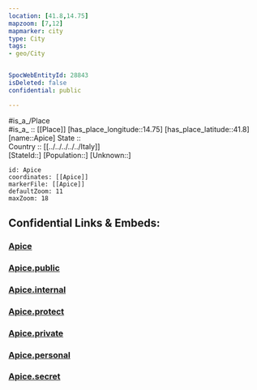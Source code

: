 ```yaml
---
location: [41.8,14.75] 
mapzoom: [7,12] 
mapmarker: city 
type: City
tags:
- geo/City


SpocWebEntityId: 28843
isDeleted: false
confidential: public

---
```

#is_a_/Place  
#is_a_ :: [[Place]] 
[has_place_longitude::14.75] 
[has_place_latitude::41.8] 
[name::Apice] 
State ::  
Country :: [[../../../../../Italy]]  
[StateId::] 
[Population::] 
[Unknown::] 


```leaflet
id: Apice
coordinates: [[Apice]] 
markerFile: [[Apice]] 
defaultZoom: 11 
maxZoom: 18
```


## Confidential Links & Embeds: 

### [Apice](/_Standards/Earth/Continent/Europe/Europe~South/Italy/regions~Italy/Molise/Campobasso.Province/City/Apice.md) 

### [Apice.public](/_public/Earth/Continent/Europe/Europe~South/Italy/regions~Italy/Molise/Campobasso.Province/City/Apice.public.md) 

### [Apice.internal](/_internal/Earth/Continent/Europe/Europe~South/Italy/regions~Italy/Molise/Campobasso.Province/City/Apice.internal.md) 

### [Apice.protect](/_protect/Earth/Continent/Europe/Europe~South/Italy/regions~Italy/Molise/Campobasso.Province/City/Apice.protect.md) 

### [Apice.private](/_private/Earth/Continent/Europe/Europe~South/Italy/regions~Italy/Molise/Campobasso.Province/City/Apice.private.md) 

### [Apice.personal](/_personal/Earth/Continent/Europe/Europe~South/Italy/regions~Italy/Molise/Campobasso.Province/City/Apice.personal.md) 

### [Apice.secret](/_secret/Earth/Continent/Europe/Europe~South/Italy/regions~Italy/Molise/Campobasso.Province/City/Apice.secret.md)

